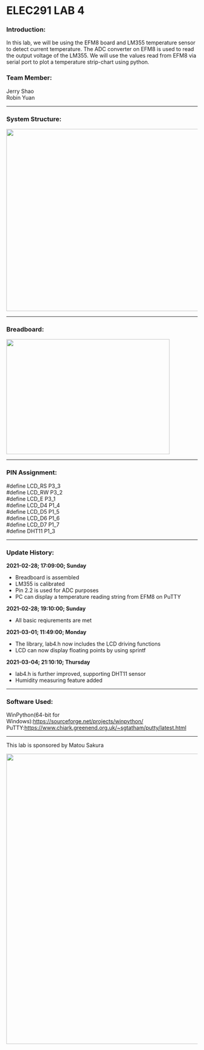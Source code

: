 # ELEC291 LAB 4

### Introduction:
In this lab, we will be using the EFM8 board and LM355 temperature sensor to detect current temperature. The ADC converter on EFM8 is used to read the output voltage of the LM355.  We will use the values read from EFM8 via serial port to plot a temperature strip-chart using python.


### Team Member:
Jerry Shao\
Robin Yuan
  
------------

### System Structure:
<img src="(https://user-images.githubusercontent.com/68177491/110192350-552c9c80-7de2-11eb-8bb5-a2572f63cc46.jpg" width="641" height="480"/>

------------
### Breadboard:

<img src="https://user-images.githubusercontent.com/68177491/109447393-677c9400-79f8-11eb-8187-52f0cb8c769e.jpg" width="430" height="303"/>

------------
### PIN Assignment:

#define LCD_RS P3_3\
#define LCD_RW P3_2\
#define LCD_E  P3_1\
#define LCD_D4 P1_4\
#define LCD_D5 P1_5\
#define LCD_D6 P1_6\
#define LCD_D7 P1_7\
#define DHT11  P1_3

------------
### Update History:

**2021-02-28; 17:09:00; Sunday**
- Breadboard is assembled 
- LM355 is calibrated
- Pin 2.2 is used for ADC purposes
- PC can display a temperature reading string from EFM8 on PuTTY 

**2021-02-28; 19:10:00; Sunday**
- All basic reqiurements are met

**2021-03-01; 11:49:00; Monday**
- The library, lab4.h now includes the LCD driving functions
- LCD can now display floating points by using sprintf

**2021-03-04; 21:10:10; Thursday**
- lab4.h is further improved, supporting DHT11 sensor
- Humidity measuring feature added

------------
### Software Used:
WinPython(64-bit for Windows):https://sourceforge.net/projects/winpython/ \
PuTTY:https://www.chiark.greenend.org.uk/~sgtatham/putty/latest.html 

------------
This lab is sponsored by Matou Sakura

<img src="https://user-images.githubusercontent.com/68177491/109440948-b0c4e780-79e8-11eb-90b4-2a1c33936a7c.jpg" width="512" height="765"/>
